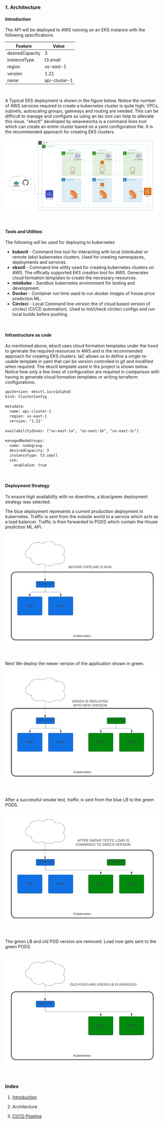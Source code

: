 ### 1. Architecture

#### Introduction

<p>The API will be deployed to AWS running on an EKS instance with the following specifications.</p>

| Feature                 | Value           |
|-------------------------|-----------------|
| desiredCapacity         | 3               |
| instanceType            | t3.small        |
| region                  | us-east-1       |
| version                 | 1.21            |
| name                    | api-cluster-1   |

<br>

<p>A Typical EKS deployment is shown in the figure below. Notice the number of AWS services required to create a kubernetes cluster is quite high; VPCs, subnets, autoscaling groups, gateways and routing are needed. This can be difficult to manage and configure so using an Iac tool can help to alleviate this issue. "eksctl" developed by weaveworks is a command lines tool which can create an entire cluster based on a yaml configuration file. It is the recommended approach for creating EKS clusters. </p>


![High Level Architecture](/images/HousePriceML_EKS.png)


<br>

#### Tools and Utilities

<p>The following will be used for deploying to kubernetes</p>

- **kubectl** - Command line tool for interacting with local (minikube) or remote (eks) kubernetes clusters. Used for creating namespaces, deployments and services.
- **eksctl** - Command line utility used for creating kubernetes clusters on AWS. The offically supported EKS creation tool for AWS. Generates cloud formation templates to create the necessary resources.
- **minikube** - Sandbox kubernetes environment for testing and development.
- **Docker** - Container run time used to run docker images of house price prediction ML.
- **Circleci** - Local Command line version the of cloud based version of circleci (CI/CD automation). Used to lint/check circleci configs and run local builds before pushing.

<br>

#### Infrastructure as code

<p>As mentioned above, eksctl uses cloud formation templates under the hood to generate the required resources in AWS and is the recommended approach for creating EKS clusters. IaC allows us to define a single re-usable template in yaml that can be version controlled in git and modified when required. The eksctl template used in ths project is shown below. Notice how only a few lines of configuration are required in comparison with having to generate cloud formation templates or writing terraform configurations.</p>

```
apiVersion: eksctl.io/v1alpha5
kind: ClusterConfig

metadata:
  name: api-cluster-1
  region: us-east-1
  version: "1.21"

availabilityZones: ["us-east-1a", "us-east-1b", "us-east-1c"]

managedNodeGroups:
- name: nodegroup
  desiredCapacity: 3
  instanceType: t3.small
  ssh:
    enableSsm: true

```

<br>


#### Deployment Strategy

<p>To ensure high availability with no downtime, a blue/green deployment strategy was selected. </p>

<p>The blue deployment represents a current production deployment in kubernetes. Traffic is sent from the outside world to a service which acts as a load balancer. Traffic is then forwarded to PODS which contain the House prediction ML API.</p>

![Initial Deployment](/images/BLUE_GREEN_BEFORE.png)

<br>

<p>Next We deploy the newer version of the application shown in green.</p>

![Initial Deployment](/images/BLUE_GREEN_DEPLOY.png)

<br>

<p>After a successful smoke test, traffic is sent from the blue LB to the green PODS.</p>

![Initial Deployment](/images/BLUE_GREEN_SWITCH.png)

<br>

<p>The green LB and old POD version are removed. Load now gets sent to the green PODS.</p>

![Initial Deployment](/images/BLUE_GREEN_REMOVE.png)

<br>

### Index

1. [Introduction](/README.md)

2. Architecture

3. [CI/CD Pipeline](/docs/circleci.md)